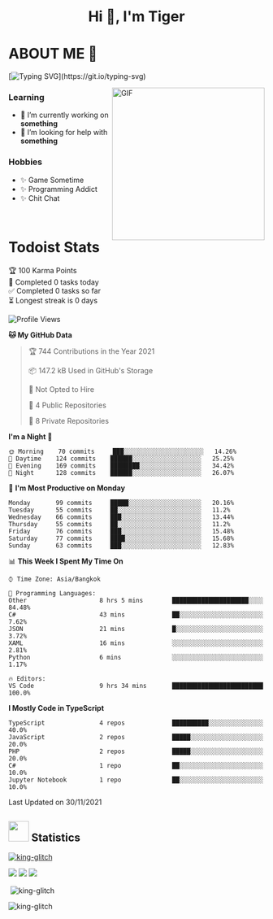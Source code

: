 <h1 align="center">Hi 👋, I'm Tiger</h1>




# ABOUT ME 💬

[![Typing SVG](https://readme-typing-svg.herokuapp.com?color=22F771&vCenter=true&lines=A+perssionate+developer+from+nowhere.)](https://git.io/typing-svg)

<img hight="200px" width="300px" alt="GIF" align="right" src="https://media.giphy.com/media/LmNwrBhejkK9EFP504/giphy.gif">

### Learning
- 🔭 I’m currently working on **something**
- 🤝 I’m looking for help with **something**

### Hobbies
- ✨ Game Sometime
- ✨ Programming Addict
- ✨ Chit Chat

</br>


# Todoist Stats

<!-- TODO-IST:START -->
🏆  100 Karma Points           
🌸  Completed 0 tasks today           
✅  Completed 0 tasks so far           
⏳  Longest streak is 0 days
<!-- TODO-IST:END -->

<!--START_SECTION:waka-->
![Profile Views](http://img.shields.io/badge/Profile%20Views-19-blue)

**🐱 My GitHub Data** 

> 🏆 744 Contributions in the Year 2021
 > 
> 📦 147.2 kB Used in GitHub's Storage 
 > 
> 🚫 Not Opted to Hire
 > 
> 📜 4 Public Repositories 
 > 
> 🔑 8 Private Repositories  
 > 
**I'm a Night 🦉** 

```text
🌞 Morning    70 commits     ███░░░░░░░░░░░░░░░░░░░░░░   14.26% 
🌆 Daytime    124 commits    ██████░░░░░░░░░░░░░░░░░░░   25.25% 
🌃 Evening    169 commits    ████████░░░░░░░░░░░░░░░░░   34.42% 
🌙 Night      128 commits    ██████░░░░░░░░░░░░░░░░░░░   26.07%

```
📅 **I'm Most Productive on Monday** 

```text
Monday       99 commits     █████░░░░░░░░░░░░░░░░░░░░   20.16% 
Tuesday      55 commits     ██░░░░░░░░░░░░░░░░░░░░░░░   11.2% 
Wednesday    66 commits     ███░░░░░░░░░░░░░░░░░░░░░░   13.44% 
Thursday     55 commits     ██░░░░░░░░░░░░░░░░░░░░░░░   11.2% 
Friday       76 commits     ███░░░░░░░░░░░░░░░░░░░░░░   15.48% 
Saturday     77 commits     ████░░░░░░░░░░░░░░░░░░░░░   15.68% 
Sunday       63 commits     ███░░░░░░░░░░░░░░░░░░░░░░   12.83%

```


📊 **This Week I Spent My Time On** 

```text
⌚︎ Time Zone: Asia/Bangkok

💬 Programming Languages: 
Other                    8 hrs 5 mins        █████████████████████░░░░   84.48% 
C#                       43 mins             ██░░░░░░░░░░░░░░░░░░░░░░░   7.62% 
JSON                     21 mins             █░░░░░░░░░░░░░░░░░░░░░░░░   3.72% 
XAML                     16 mins             ░░░░░░░░░░░░░░░░░░░░░░░░░   2.81% 
Python                   6 mins              ░░░░░░░░░░░░░░░░░░░░░░░░░   1.17%

🔥 Editors: 
VS Code                  9 hrs 34 mins       █████████████████████████   100.0%

```

**I Mostly Code in TypeScript** 

```text
TypeScript               4 repos             ██████████░░░░░░░░░░░░░░░   40.0% 
JavaScript               2 repos             █████░░░░░░░░░░░░░░░░░░░░   20.0% 
PHP                      2 repos             █████░░░░░░░░░░░░░░░░░░░░   20.0% 
C#                       1 repo              ██░░░░░░░░░░░░░░░░░░░░░░░   10.0% 
Jupyter Notebook         1 repo              ██░░░░░░░░░░░░░░░░░░░░░░░   10.0%

```



 Last Updated on 30/11/2021
<!--END_SECTION:waka-->

## <img height="40" src="https://raw.githubusercontent.com/innng/innng/master/assets/kyubey.gif"/> Statistics

<p align="left"> 
 <a href="https://github.com/ryo-ma/github-profile-trophy">
  <img src="https://github-profile-trophy.vercel.app/?username=king-glitch&theme=dracula" alt="king-glitch" />
 </a> </p>

![](https://github-profile-summary-cards.vercel.app/api/cards/profile-details?username=king-glitch&theme=dracula)
![](https://github-profile-summary-cards.vercel.app/api/cards/stats?username=king-glitch&theme=dracula) 
![](https://github-profile-summary-cards.vercel.app/api/cards/productive-time?username=king-glitch&theme=dracula)


<p>&nbsp;<img align="center" src="https://github-readme-stats.vercel.app/api?username=king-glitch&theme=dracula" alt="king-glitch" /></p>

<p><img align="center" src="https://github-readme-streak-stats.herokuapp.com/?user=king-glitch&theme=dracula" alt="king-glitch" /></p>
